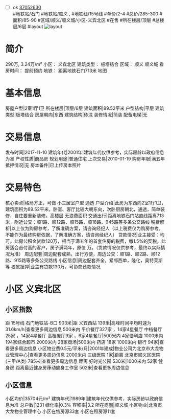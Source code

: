 - [ ] ok [37052630](https://bj.5i5j.com/ershoufang/37052630.html)  
 #地铁站/石门 #地铁站/顺义 ,  #地铁线/15号线
#单价/2-4 #总价/285-300 #面积/85-90   #区域/顺义/顺义城/小区-义宾北区 #在售 #所在楼层/顶层 #总楼层/6层 #layout 
![layout](http://image2a.5i5j.com/bdir/layout/ca99e42e92db42a8b66d9c1e59e89152.jpg_P5.jpg) 
# 简介 
 290万,  3.24万/m² 
小区： 义宾北区
建筑类型： 板塔结合
区域： 顺义 顺义城
看房时间： 提前预约
地铁： 距离地铁石门713米 地图
# 基本信息 
 房屋户型|2室1厅1卫
所在楼层|顶层/6层
建筑面积|89.52平米
户型结构|平层
建筑类型|板塔结合
房屋朝向|东西
建筑结构|砖混
装修情况|简装
配备电梯|无
# 交易信息 
 发布时间|2017-11-10
建筑年代|2001年|建筑年代仅供参考，实际房龄以政府信息为准
产权性质|商品房
规划用途|普通住宅
上次交易|2010-01-19
购房年限|满五年
抵押情况|无
房本备件|已上传房本照片
# 交易特色 
 核心卖点|格局方正，可做  小三居室户型 通透
户型介绍|此房为东西向2室1厅1卫，建筑面积为89.52平米，卧室、客厅比较大朝东向，次卧厨房朝北，通透，简单装修，自住要重新装修。高楼层 无浪费面积
交通出行|距离地铁石门站直线距离713米，附近公交：顺1路、顺12路、顺15路、顺18路、945路等多条公交路线
税费解析|以上仅为购房参考，了解准确方案，请咨询经纪人（以上税费仅为购房参考，不能作为最终购房依据，了解准确方案，请咨询经纪人）
贷款情况|业主接受：均可。此房公积金贷款120万，相当于满五年的首套住房的税费，缴1.5%的契税。此房适合首付高的客户，房子满两年，原值   万。（贷款情况仅供参考，最终以实际情况为准）
周边配套|周边配套成熟，出行方便，周边公交：顺1路、顺2路、顺12路、915路等多条公交路线
小区信息|周边配套齐全，紧邻西单，隆化，奥特莱斯等
权属抵押|业主有贷款130万，可协商还款情况
# 小区 义宾北区
## 小区指数 
 距 15号线 石门地铁站-B口 903米|距 义宾西站 139米|高峰时间平均时速为31.6km/h|查看更多周边信息
500米内 平价餐厅327家 ，14家4星餐厅
中档餐厅25家 ，14家4星餐厅
高档餐厅9家 ，6家4星餐厅|500米内 4家便利店
1000米内 194家综合超市
2000米内 28家商场|500米内 药店 18家
1000米内 银行 94家|查看更多周边信息
小区物业费0.5元/平米/月|2001年建成|物业公司为北京市大龙物业管理中心|查看更多周边信息
2000米内 三级医院 1家|距离 北京市顺义区医院 (三甲/A类) 785米|查看更多周边信息
距离 好时光公园 530米|1000米内 52家 健身房
距离最近健身房葎动健身工作室 502米|查看更多周边信息
## 小区信息 
 小区均价|35704元/m²
建筑年代|1989年|建筑年代仅供参考，实际房龄以政府信息为准
总户数|1231
绿化率|0.3%
容积率|3.2
所在商圈|顺义城
小区物业|北京市大龙物业管理中心
小区在售房源33套
小区在租房源11套
